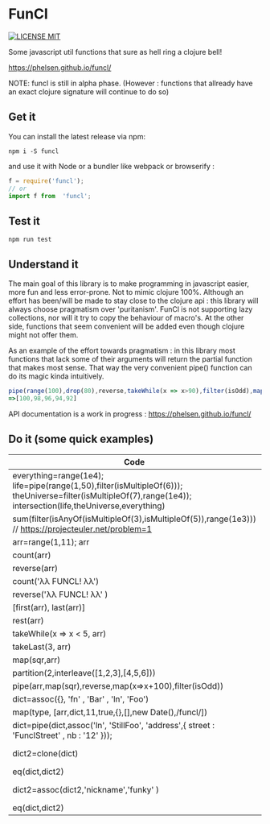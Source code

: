 # FunCl
[![LICENSE MIT](https://img.shields.io/npm/l/funcl.svg)](https://www.npmjs.com/package/funcl)


Some javascript util functions that sure as hell ring a clojure bell!

https://phelsen.github.io/funcl/

NOTE: funcl is still in alpha phase.
(However : functions that allready have an exact clojure signature will continue to do so)

## Get it 

You can install the latest release via npm:

```shell
npm i -S funcl
```

and use it with Node or a bundler like webpack or browserify  : 

```javascript
f = require('funcl');
// or 
import f from  'funcl'; 
```


## Test it 

```shell
npm run test
```

## Understand it

The main goal of this library is to make programming in javascript easier, more fun and less error-prone. Not to mimic clojure 100%. 
Although an effort has been/will be made to stay close to the clojure api : this library will always choose pragmatism over 'puritanism'. 
FunCl is not supporting lazy collections, nor will it try to copy the behaviour of macro's. 
At the other side, functions that seem convenient will be added even though clojure might not offer them. 

As an example of the effort towards pragmatism : in this library most functions that lack some of their arguments will return the partial function that makes most sense. 
That way the very convenient pipe() function can do its magic kinda intuitively. 


```javascript
pipe(range(100),drop(80),reverse,takeWhile(x => x>90),filter(isOdd),map(inc))
=>[100,98,96,94,92]
```


API documentation is a work in progress :  https://phelsen.github.io/funcl/


## Do it (some quick examples)
| Code | Result |
| --- | --- |
|everything=range(1e4); life=pipe(range(1,50),filter(isMultipleOf(6))); theUniverse=filter(isMultipleOf(7),range(1e4)); intersection(life,theUniverse,everything)|[42]|
|sum(filter(isAnyOf(isMultipleOf(3),isMultipleOf(5)),range(1e3))) // https://projecteuler.net/problem=1|233168|
|arr=range(1,11); arr|[1,2,3,4,5,6,7,8,9,10]|
|count(arr)|10|
|reverse(arr)|[10,9,8,7,6,5,4,3,2,1]|
|count('λλ FUNCL! λλ') |12|
|reverse('λλ FUNCL! λλ' )|"λλ !LCNUF λλ"|
|[first(arr), last(arr)]|[10,1]|
|rest(arr)|[9,8,7,6,5,4,3,2,1]|
|takeWhile(x => x < 5, arr)|[]|
|takeLast(3, arr)|[3,2,1]|
|map(sqr,arr)|[100,81,64,49,36,25,16,9,4,1]|
|partition(2,interleave([1,2,3],[4,5,6]))|[[1,4],[2,5],[3,6]]|
|pipe(arr,map(sqr),reverse,map(x=>x+100),filter(isOdd))|[101,109,125,149,181]|
|dict=assoc({}, 'fn' , 'Bar' , 'ln', 'Foo')|{"fn":"Bar","ln":"Foo"}|
|map(type, [arr,dict,11,true,{},[],new Date(),/funcl/])|["array","map","number","boolean","map","array","date","regexp"]|
|dict=pipe(dict,assoc('ln', 'StillFoo', 'address',{ street : 'FunclStreet' , nb :  '12' }));|{"fn":"Bar","ln":"StillFoo","address":{"street":"FunclStreet","nb":"12"}}|
|dict2=clone(dict)|{"fn":"Bar","ln":"StillFoo","address":{"street":"FunclStreet","nb":"12"}}|
|eq(dict,dict2)|true|
|dict2=assoc(dict2,'nickname','funky' )|{"fn":"Bar","ln":"StillFoo","address":{"street":"FunclStreet","nb":"12"},"nickname":"funky"}|
|eq(dict,dict2)|false|
